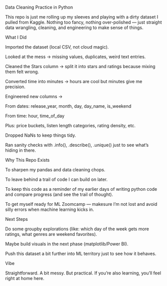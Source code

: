 Data Cleaning Practice in Python

This repo is just me rolling up my sleeves and playing with a dirty dataset I pulled from Kaggle.
Nothing too fancy, nothing over-polished — just straight data wrangling, cleaning, and engineering to make sense of things.

What I Did

Imported the dataset (local CSV, not cloud magic).

Looked at the mess → missing values, duplicates, weird text entries.

Cleaned the Stars column → split it into stars and ratings because mixing them felt wrong.

Converted time into minutes → hours are cool but minutes give me precision.

Engineered new columns →

From dates: release_year, month, day, day_name, is_weekend

From time: hour, time_of_day

Plus: price buckets, listen length categories, rating density, etc.

Dropped NaNs to keep things tidy.

Ran sanity checks with .info(), .describe(), .unique() just to see what’s hiding in there.

Why This Repo Exists

To sharpen my pandas and data cleaning chops.

To leave behind a trail of code I can build on later.

To keep this code as a reminder of my earlier days of writing python code and compare progress (and see the trail of thought).

To get myself ready for ML Zoomcamp — makesure I’m not lost and avoid silly errors when machine learning kicks in.

Next Steps

Do some groupby explorations (like: which day of the week gets more ratings, what genres are weekend favorites).

Maybe build visuals in the next phase (matplotlib/Power BI).

Push this dataset a bit further into ML territory just to see how it behaves.

Vibe

Straightforward. A bit messy. But practical.
If you’re also learning, you’ll feel right at home here.
